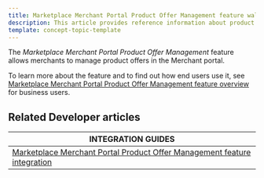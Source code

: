 ```yaml
---
title: Marketplace Merchant Portal Product Offer Management feature walkthrough
description: This article provides reference information about product offers in the Merchant Portal.
template: concept-topic-template
---
```


The *Marketplace Merchant Portal Product Offer Management* feature allows merchants to manage product offers in the Merchant portal.

To learn more about the feature and to find out how end users use it, see [Marketplace Merchant Portal Product Offer Management feature overview](/docs/marketplace/user/features/{{page.version}}/marketplace-merchant-portal-product-offer-management-feature-overview.html) for business users.

## Related Developer articles


|INTEGRATION GUIDES  |
|---------|
|[Marketplace Merchant Portal Product Offer Management feature integration](/docs/marketplace/dev/feature-integration-guides/{{page.version}}/marketplace-merchant-portal-product-offer-management-feature-integration.html) |
